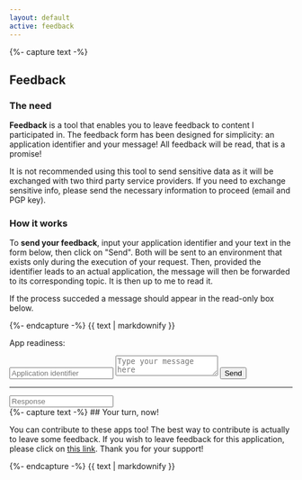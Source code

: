 ```yaml
---
layout: default
active: feedback
---
```

<div class="card">
{%- capture text -%}

## Feedback
### The need

**Feedback** is a tool that enables you to leave feedback to content I participated in. The feedback form has been
designed for simplicity: an application identifier and your message! All feedback will be read, that is a promise!

It is not recommended using this tool to send sensitive data as it will be exchanged with two third party service
providers. If you need to exchange sensitive info, please send the necessary information to proceed (email and PGP key).

### How it works

To **send your feedback**, input your application identifier and your text in the form below, then click on "Send". Both
will be sent to an environment that exists only during the execution of your request. Then, provided the identifier
leads to an actual application, the message will then be forwarded to its corresponding topic. It is then up to me to
read it.

If the process succeded a message should appear in the read-only box below.

{%- endcapture -%}
{{ text | markdownify }}
</div>

<div class="card">
    <p>
        App readiness: <span class="indicator" id="readiness"></span>
    </p>
    <form id="form" action="#">
        <input id="appid" type="text" name="appid" placeholder="Application identifier" required>
        <textarea name="msg" placeholder="Type your message here" required></textarea>
        <input id="action-send" type="button" value="Send">
    </form>
    <hr>
    <input id="response" placeholder="Response" readonly />
</div>

<div class="card">
{%- capture text -%}
## Your turn, now!

You can contribute to these apps too! The best way to contribute is actually to leave some feedback. If you wish to
leave feedback for this application, please click on [this link](https://apps.vcz.fr/app/feedback/?appid=crl4HX7hHtGc).
Thank you for your support!

{%- endcapture -%}
{{ text | markdownify }}
</div>

<script async defer src="script.js"></script>
